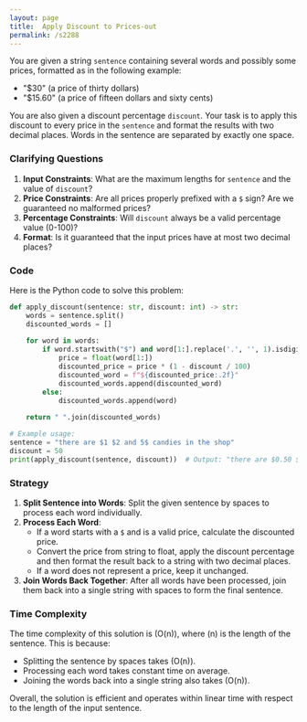 ```yaml
---
layout: page
title:  Apply Discount to Prices-out
permalink: /s2288
---
```

You are given a string `sentence` containing several words and possibly some prices, formatted as in the following example: 
- "$30" (a price of thirty dollars)
- "$15.60" (a price of fifteen dollars and sixty cents)

You are also given a discount percentage `discount`. Your task is to apply this discount to every price in the `sentence` and format the results with two decimal places. Words in the sentence are separated by exactly one space.

### Clarifying Questions
1. **Input Constraints**: What are the maximum lengths for `sentence` and the value of `discount`?
2. **Price Constraints**: Are all prices properly prefixed with a `$` sign? Are we guaranteed no malformed prices?
3. **Percentage Constraints**: Will `discount` always be a valid percentage value (0-100)?
4. **Format**: Is it guaranteed that the input prices have at most two decimal places?

### Code
Here is the Python code to solve this problem:

```python
def apply_discount(sentence: str, discount: int) -> str:
    words = sentence.split()
    discounted_words = []
    
    for word in words:
        if word.startswith("$") and word[1:].replace('.', '', 1).isdigit():
            price = float(word[1:])
            discounted_price = price * (1 - discount / 100)
            discounted_word = f"${discounted_price:.2f}"
            discounted_words.append(discounted_word)
        else:
            discounted_words.append(word)
    
    return " ".join(discounted_words)

# Example usage:
sentence = "there are $1 $2 and 5$ candies in the shop"
discount = 50
print(apply_discount(sentence, discount))  # Output: "there are $0.50 $1.00 and 5$ candies in the shop"
```

### Strategy
1. **Split Sentence into Words**: Split the given sentence by spaces to process each word individually.
2. **Process Each Word**:
   - If a word starts with a `$` and is a valid price, calculate the discounted price.
   - Convert the price from string to float, apply the discount percentage and then format the result back to a string with two decimal places.
   - If a word does not represent a price, keep it unchanged.
3. **Join Words Back Together**: After all words have been processed, join them back into a single string with spaces to form the final sentence.

### Time Complexity
The time complexity of this solution is \(O(n)\), where \(n\) is the length of the sentence. This is because:
- Splitting the sentence by spaces takes \(O(n)\).
- Processing each word takes constant time on average.
- Joining the words back into a single string also takes \(O(n)\).

Overall, the solution is efficient and operates within linear time with respect to the length of the input sentence.